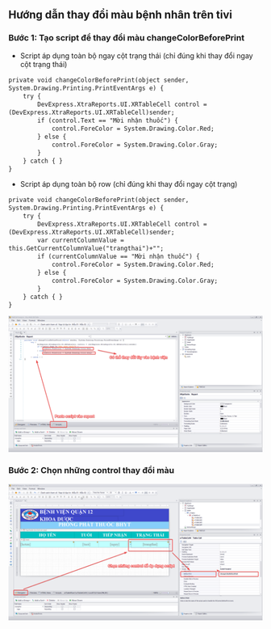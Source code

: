 ## Hướng dẫn thay đổi màu bệnh nhân trên tivi

### Bước 1: Tạo script để thay đổi màu changeColorBeforePrint

-  Script áp dụng toàn bộ ngay cột trạng thái (chỉ đúng khi thay đổi ngay cột trạng thái)

```
private void changeColorBeforePrint(object sender, System.Drawing.Printing.PrintEventArgs e) {
	try {
		DevExpress.XtraReports.UI.XRTableCell control = (DevExpress.XtraReports.UI.XRTableCell)sender;
		if (control.Text == "Mời nhận thuốc") {
			control.ForeColor = System.Drawing.Color.Red;
		} else {
			control.ForeColor = System.Drawing.Color.Gray;
		}
	} catch { }
}
```

-  Script áp dụng toàn bộ row (chỉ đúng khi thay đổi ngay cột trạng)

```
private void changeColorBeforePrint(object sender, System.Drawing.Printing.PrintEventArgs e) {
	try {
		DevExpress.XtraReports.UI.XRTableCell control = (DevExpress.XtraReports.UI.XRTableCell)sender;
		var currentColumnValue = this.GetCurrentColumnValue("trangthai")+"";
		if (currentColumnValue == "Mời nhận thuốc") {
			control.ForeColor = System.Drawing.Color.Red;
		} else {
			control.ForeColor = System.Drawing.Color.Gray;
		}
	} catch { }
}
```

![Alt text](script-xtra-report/change-script-01.png)

### Bước 2: Chọn những control thay đổi màu

![Alt text](script-xtra-report/change-script-02.png)
